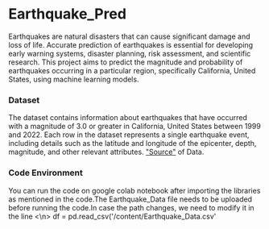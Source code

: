 # Earthquake_Pred

Earthquakes are natural disasters that can cause significant damage and loss of life. Accurate prediction of earthquakes is essential for developing early warning systems, disaster planning, risk assessment, and scientific research. This project aims to predict the magnitude and probability of earthquakes occurring in a particular region, specifically California, United States, using machine learning models.

<h3>Dataset</h3>
The dataset contains information about earthquakes that have occurred with a magnitude of 3.0 or greater in California, United States between 1999 and 2022.
Each row in the dataset represents a single earthquake event, including details such as the latitude and longitude of the epicenter, depth, magnitude, and other relevant attributes.
<a href="https://ncedc.org/ncedc/catalog-search.html">"Source"</a> of Data.

<h3>Code Environment</h3>

You can run the code on google colab notebook after importing the libraries as mentioned in the code.The Earthquake_Data file needs to be uploaded before running the code.In case the path changes, we need to modify it in the line <\n>
df = pd.read_csv('/content/Earthquake_Data.csv'

